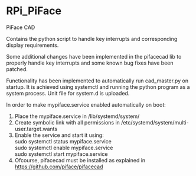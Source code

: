 # RPi_PiFace
PiFace CAD

Contains the python script to handle key interrupts and corresponding display requirements.

Some additional changes have been implemented in the pifacecad lib to properly handle key interrupts
and some known bug fixes have been patched.

Functionality has been implemented to automatically run cad_master.py on startup.
It is achieved using systemctl and running the python program as a system process.
Unit file for system.d is uploaded.

In order to make mypiface.service enabled automatically on boot:
1. Place the mypiface.service in /lib/systemd/system/
2. Create symbolic link with all permissions in /etc/systemd/system/multi-user.target.wants
3. Enable the service and start it using:  
  sudo systemctl status mypiface.service  
  sudo systemctl enable mypiface.service  
  sudo systemctl start mypiface.service
4. Ofcourse, pifacecad must be installed as explained in https://github.com/piface/pifacecad
